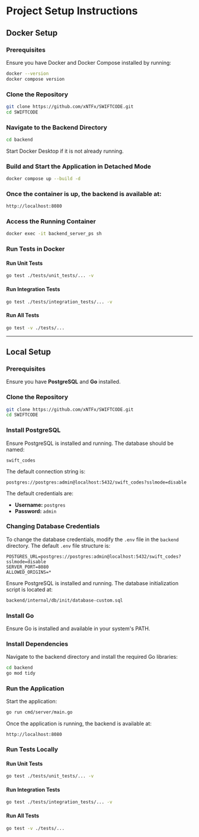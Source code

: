 # Project Setup Instructions

## Docker Setup

### Prerequisites

Ensure you have Docker and Docker Compose installed by running:

```sh
docker --version
docker compose version
```

### Clone the Repository

```sh
git clone https://github.com/xNTFx/SWIFTCODE.git
cd SWIFTCODE
```

### Navigate to the Backend Directory

```sh
cd backend
```

Start Docker Desktop if it is not already running.

### Build and Start the Application in Detached Mode

```sh
docker compose up --build -d
```

### Once the container is up, the backend is available at:
```sh
http://localhost:8080
```

### Access the Running Container

```sh
docker exec -it backend_server_ps sh
```

### Run Tests in Docker

#### Run Unit Tests

```sh
go test ./tests/unit_tests/... -v
```

#### Run Integration Tests

```sh
go test ./tests/integration_tests/... -v
```

#### Run All Tests

```sh
go test -v ./tests/...
```

---

## Local Setup

### Prerequisites

Ensure you have **PostgreSQL** and **Go** installed.

### Clone the Repository

```sh
git clone https://github.com/xNTFx/SWIFTCODE.git
cd SWIFTCODE
```

### Install PostgreSQL

Ensure PostgreSQL is installed and running. The database should be named:

```
swift_codes
```

The default connection string is:

```
postgres://postgres:admin@localhost:5432/swift_codes?sslmode=disable
```

The default credentials are:

- **Username:** `postgres`
- **Password:** `admin`

### Changing Database Credentials

To change the database credentials, modify the `.env` file in the `backend` directory. The default `.env` file structure is:

```
POSTGRES_URL=postgres://postgres:admin@localhost:5432/swift_codes?sslmode=disable
SERVER_PORT=8080
ALLOWED_ORIGINS=*
```

Ensure PostgreSQL is installed and running. The database initialization script is located at:

```sh
backend/internal/db/init/database-custom.sql
```

### Install Go

Ensure Go is installed and available in your system's PATH.

### Install Dependencies

Navigate to the backend directory and install the required Go libraries:

```sh
cd backend
go mod tidy
```

### Run the Application

Start the application:

```sh
go run cmd/server/main.go
```

Once the application is running, the backend is available at:

```
http://localhost:8080
```

### Run Tests Locally

#### Run Unit Tests

```sh
go test ./tests/unit_tests/... -v
```

#### Run Integration Tests

```sh
go test ./tests/integration_tests/... -v
```

#### Run All Tests

```sh
go test -v ./tests/...
```